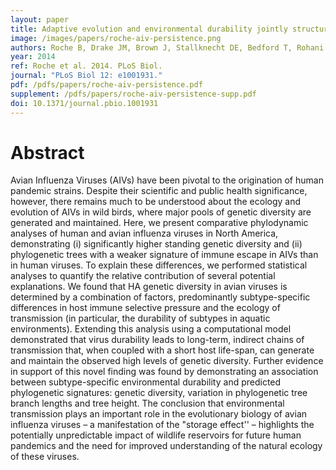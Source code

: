 ```yaml
---
layout: paper
title: Adaptive evolution and environmental durability jointly structure phylodynamic patterns in avian influenza viruses
image: /images/papers/roche-aiv-persistence.png
authors: Roche B, Drake JM, Brown J, Stallknecht DE, Bedford T, Rohani P.
year: 2014
ref: Roche et al. 2014. PLoS Biol.
journal: "PLoS Biol 12: e1001931."
pdf: /pdfs/papers/roche-aiv-persistence.pdf
supplement: /pdfs/papers/roche-aiv-persistence-supp.pdf
doi: 10.1371/journal.pbio.1001931
---
```


# Abstract

Avian Influenza Viruses (AIVs) have been pivotal to the origination of human pandemic strains. Despite their scientific and public health significance, however, there remains much to be understood about the ecology and evolution of AIVs in wild birds, where major pools of genetic diversity are generated and maintained. Here, we present comparative phylodynamic analyses of human and avian influenza viruses in North America, demonstrating (i) significantly higher standing genetic diversity and (ii) phylogenetic trees with a weaker signature of immune escape in AIVs than in human viruses. To explain these differences, we performed statistical analyses to quantify the relative contribution of several potential explanations.  We found that HA genetic diversity in avian viruses is determined by a combination of factors, predominantly subtype-specific differences in host immune selective pressure and the ecology of transmission (in particular, the durability of subtypes in aquatic environments). Extending this analysis using a computational model demonstrated that virus durability leads to long-term, indirect chains of transmission that, when coupled with a short host life-span, can generate and maintain the observed high levels of genetic diversity.  Further evidence in support of this novel finding was found by demonstrating an association between subtype-specific environmental durability and predicted phylogenetic signatures: genetic diversity, variation in phylogenetic tree branch lengths and tree height.  The conclusion that environmental transmission plays an important role in the evolutionary biology of avian influenza viruses – a manifestation of the "storage effect'' – highlights the potentially unpredictable impact of wildlife reservoirs for future human pandemics and the need for improved understanding of the natural ecology of these viruses.
